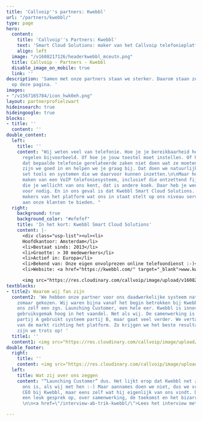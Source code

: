 ```yaml
---
title: 'Callvoip''s partners: Kwebbl'
url: "/partners/kwebbl/"
type: page
hero:
  content:
    title: 'Callvoip''s Partners: Kwebbl'
    text: 'Smart Cloud Solutions: maker van het Callvoip telefonieplatform'
    align: left
  image: "/v1608217126/headerkwebbl_mceutn.png"
  title: Callvoip - Partners - Kwebbl
  disable_image_on_mobile: true
  link: ''
description: 'Samen met onze partners staan we sterker. Daarom staan ze op het podium
  op deze pagina. '
images:
- "/v1567165784/icon_hwk0eh.png"
layout: partnerprofielzwart
hideinsearch: true
hideingoogle: true
blocks:
- title: ''
  content: ''
double_content:
  left:
    title: ''
    content: "Wij weten veel van telefonie. Hoe je je bereikbaarheid het beste kunt
      regelen bijvoorbeeld. Of hoe je jouw toestel moet instellen. Of hoe het komt
      dat bepaalde telefonie gerelateerde zaken niet doen wat ze moeten doen. Daar
      zijn we goed in en helpen we je graag bij. Dat doen we natuurlijk met een grote
      set tools en systemen die we daarvoor kunnen inzetten.\n\nMaar het daadwerkelijk
      maken van een VoIP telefoniesysteem, inclusief die ontzettend fijne beheeromgeving
      die je wellicht van ons kent, dat is andere koek. Daar heb je weer andere specialisten
      voor nodig. En in ons geval is dat Kwebbl Smart Cloud Solutions. Zij zijn de
      makers van het platform wat ons in staat stelt op ons niveau service en gemak
      aan onze klanten te bieden. "
  right:
    background: true
    background_color: "#efefef"
    title: 'In het kort: Kwebbl Smart Cloud Solutions'
    content: |-
      <div class="usp-list"><ul><li>
      Hoofdkantoor: Amsterdam</li>
      <li>Bestaat sinds: 2013</li>
      <li>Grootte: > 30 medewerkers</li>
      <li>Actief in: Europa</li>
      <li>Bekend van: Onze eigen onvolprezen online telefoondienst :-)</li>
      <li>Website: <a href="https://kwebbl.com/" target="_blank">www.kwebbl.com</a></li><br></div>

      <img src="https://res.cloudinary.com/callvoip/image/upload/v1608216492/kwebbl_mrgkh8.png" alt="kwebbl logo">
textblocks:
- title2: Waarom wij fan zijn
  content2: 'We hebben onze partner voor ons daadwerkelijke systeem natuurlijk niet
    zomaar gekozen. Wij waren bijna vanaf het begin betrokken bij Kwebbl. Zij noemen
    ons zelf een zgn. Launching Customer, een hele eer. Kwebbl is innovatief en heeft
    gebruiksgemak hoog in het vaandel. Net als wij. De samenwerking is dan ook niet
    partij A gebruikt systeem partij B, maar gaat veel verder. We vertalen onze kennis
    van de markt richting het platform. Zo krijgen we het beste resultaat, en daar
    zijn we trots op! '
  title1: ''
  content1: <img src="https://res.cloudinary.com/callvoip/image/upload/v1608211462/kwebbl_ucxpce.gif">
double_footer:
  right:
    title: ''
    content: <img src="https://res.cloudinary.com/callvoip/image/upload/v1608213904/quote_ab_mm23f1.png">
  left:
    title: Wat zij over ons zeggen
    content: "“Launching Customer” dus. Het lijkt erop dat Kwebbl net zo blij met
      ons is, als wij met hen :-) Maar aannames doen we niet, dus we vroegen Ab Trik,
      CEO bij Kwebbl, maar eens zelf wat hij eigenlijk van ons vindt. Dat leverde
      een leuk gesprek op, over samenwerking, de toekomst en het bizarre jaar 2020.\n
      \n\n<a href=\"/interview-ab-trik-kwebbl/\">Lees het interview met Ab</a><br><br>\n"

---
```

